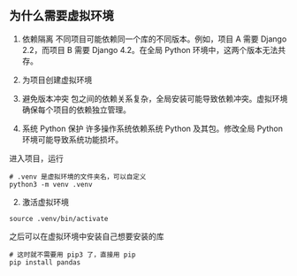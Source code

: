## 为什么需要虚拟环境

1. 依赖隔离
不同项目可能依赖同一个库的不同版本。例如，项目 A 需要 Django 2.2，而项目 B 需要 Django 4.2。在全局 Python 环境中，这两个版本无法共存。


1. 为项目创建虚拟环境

2. 避免版本冲突
包之间的依赖关系复杂，全局安装可能导致依赖冲突。虚拟环境确保每个项目的依赖独立管理。

3. 系统 Python 保护
许多操作系统依赖系统 Python 及其包。修改全局 Python 环境可能导致系统功能损坏。

进入项目，运行

```shell
# .venv 是虚拟环境的文件夹名，可以自定义
python3 -m venv .venv
```

2. 激活虚拟环境

```shell
source .venv/bin/activate
```


之后可以在虚拟环境中安装自己想要安装的库
```shell
# 这时就不需要用 pip3 了，直接用 pip
pip install pandas
```